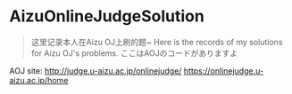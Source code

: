 # AizuOnlineJudgeSolution
> 这里记录本人在Aizu OJ上刷的题~
Here is the records of my solutions for Aizu OJ's problems.
ここはAOJのコードがありますよ

AOJ site:
	http://judge.u-aizu.ac.jp/onlinejudge/
	https://onlinejudge.u-aizu.ac.jp/home
	
